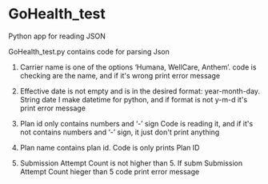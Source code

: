 # GoHealth_test
Python  app for reading JSON 

GoHealth_test.py contains code for parsing Json
1) Carrier name is one of the options ‘Humana, WellCare, Anthem’. 
   code is checking are the name, and if it's wrong print error message
 
 2) Effective date is not empty and is in the desired format: year-month-day.
    String date I make datetime for python, and if format is not y-m-d it's  print error message 
    
  3) Plan id only contains numbers and ‘-’ sign
    Code is reading it, and if it's not contains numbers and ‘-’ sign, it just don't print anything
   
   4) Plan name contains plan id.
      Code is only prints Plan ID 
      
   5) Submission Attempt Count is not higher than 5.
       If subm Submission Attempt Count hieger than 5 code print error message
